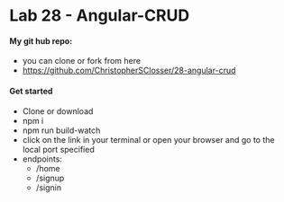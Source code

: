 Lab 28 - Angular-CRUD
======
#### My git hub repo:
   - you can clone or fork from here
   - https://github.com/ChristopherSClosser/28-angular-crud
#### Get started
  - Clone or download
  - npm i
  - npm run build-watch
  - click on the link in your terminal or open your browser and go to the local port specified
  - endpoints:
    - /home
    - /signup
    - /signin
